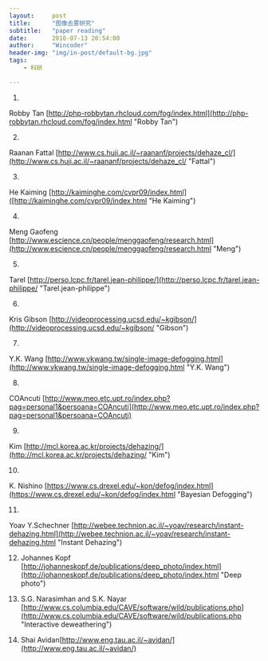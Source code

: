 ```yaml
---
layout:     post
title:      "图像去雾研究"
subtitle:   "paper reading"
date:       2016-07-13 20:54:00
author:     "Wincoder"
header-img: "img/in-post/default-bg.jpg"
tags:
    - 科研

---
```


1. 
Robby Tan [http://php-robbytan.rhcloud.com/fog/index.html](http://php-robbytan.rhcloud.com/fog/index.html "Robby Tan")

2. 
Raanan Fattal [http://www.cs.huji.ac.il/~raananf/projects/dehaze_cl/](http://www.cs.huji.ac.il/~raananf/projects/dehaze_cl/ "Fattal") 

3. 
He Kaiming [http://kaiminghe.com/cvpr09/index.html]([http://kaiminghe.com/cvpr09/index.html "He Kaiming")

4. 
Meng Gaofeng [http://www.escience.cn/people/menggaofeng/research.html](http://www.escience.cn/people/menggaofeng/research.html "Meng")

5. 
Tarel [http://perso.lcpc.fr/tarel.jean-philippe/](http://perso.lcpc.fr/tarel.jean-philippe/ "Tarel.jean-philippe")

6. 
Kris Gibson [http://videoprocessing.ucsd.edu/~kgibson/](http://videoprocessing.ucsd.edu/~kgibson/ "Gibson")

7. 
Y.K. Wang [http://www.ykwang.tw/single-image-defogging.html](http://www.ykwang.tw/single-image-defogging.html "Y.K. Wang")

8. 
COAncuti [http://www.meo.etc.upt.ro/index.php?pag=personal1&persoana=COAncuti](http://www.meo.etc.upt.ro/index.php?pag=personal1&persoana=COAncuti)

9. 
Kim [http://mcl.korea.ac.kr/projects/dehazing/](http://mcl.korea.ac.kr/projects/dehazing/ "Kim")

10. 
K. Nishino [https://www.cs.drexel.edu/~kon/defog/index.html](https://www.cs.drexel.edu/~kon/defog/index.html "Bayesian Defogging")

11. 
Yoav Y.Schechner [http://webee.technion.ac.il/~yoav/research/instant-dehazing.html](http://webee.technion.ac.il/~yoav/research/instant-dehazing.html "Instant Dehazing")

12. Johannes Kopf [http://johanneskopf.de/publications/deep_photo/index.html](http://johanneskopf.de/publications/deep_photo/index.html "Deep photo")

13. S.G. Narasimhan and S.K. Nayar [http://www.cs.columbia.edu/CAVE/software/wild/publications.php](http://www.cs.columbia.edu/CAVE/software/wild/publications.php "Interactive deweathering")

14. Shai Avidan[http://www.eng.tau.ac.il/~avidan/](http://www.eng.tau.ac.il/~avidan/)
